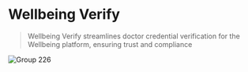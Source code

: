 # Wellbeing Verify
> Wellbeing Verify  streamlines doctor credential verification for the Wellbeing platform, ensuring trust and compliance

![Group 226](https://github.com/user-attachments/assets/4b6887d8-b8d9-4d29-9674-4fe783ff20e7)
